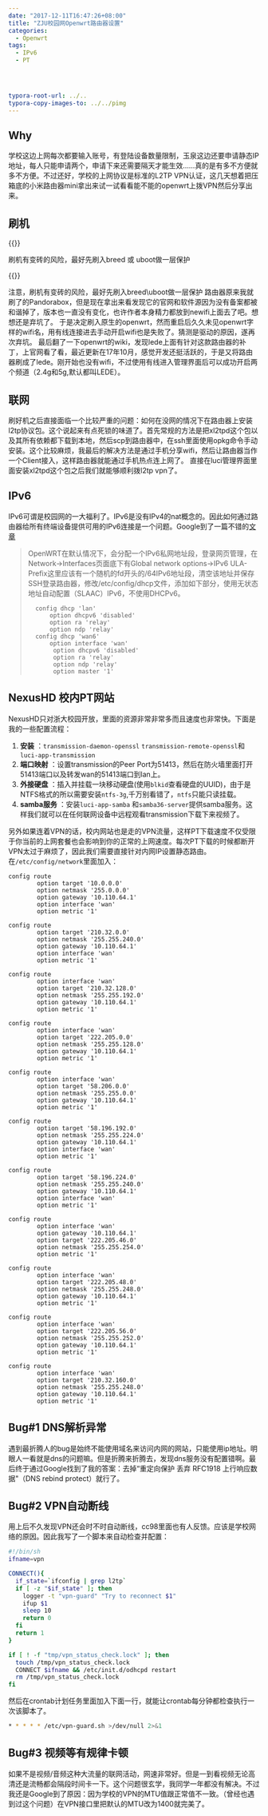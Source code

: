 ```yaml
---
date: "2017-12-11T16:47:26+08:00"
title: "ZJU校园网Openwrt路由器设置"
categories: 
  - Openwrt
tags:
  - IPv6
  - PT




typora-root-url: ../..
typora-copy-images-to: ../../pimg
---
```



## Why

学校这边上网每次都要输入账号，有登陆设备数量限制，玉泉这边还要申请静态IP地址，每人只能申请两个，申请下来还需要隔天才能生效……真的是有多不方便就多不方便。不过还好，学校的上网协议是标准的L2TP VPN认证，这几天想着把压箱底的小米路由器mini拿出来试一试看看能不能的openwrt上拨VPN然后分享出来。



## 刷机

{{<admonition type="warning">}}

刷机有变砖的风险，最好先刷入breed 或 uboot做一层保护

{{</admonition>}}

<!--more-->
注意，刷机有变砖的风险，最好先刷入breed\uboot做一层保护
路由器原来我就刷了的Pandorabox，但是现在拿出来看发现它的官网和软件源因为没有备案都被和谐掉了，版本也一直没有变化，也许作者本身精力都放到newifi上面去了吧。想想还是弃坑了。
于是决定刷入原生的openwrt，然而重启后久久未见openwrt字样的wifi名，用有线连接进去手动开启wifi也是失败了。猜测是驱动的原因，遂再次弃坑。
最后翻了一下openwrt的wiki，发现lede上面有针对这款路由器的补丁，上官网看了看，最近更新在17年10月，感觉开发还挺活跃的，于是又将路由器刷成了lede。刚开始也没有wifi，不过使用有线进入管理界面后可以成功开启两个频道（2.4g和5g,默认都叫LEDE）。


## 联网
刷好机之后直接面临一个比较严重的问题：如何在没网的情况下在路由器上安装l2tp协议包。这个说起来有点死锁的味道了。首先常规的方法是把xl2tpd这个包以及其所有依赖都下载到本地，然后scp到路由器中，在ssh里面使用opkg命令手动安装。这个比较麻烦，我最后的解决方法是通过手机分享wifi，然后让路由器当作一个Client接入，这样路由器就能通过手机热点连上网了。
直接在luci管理界面里面安装xl2tpd这个包之后我们就能够顺利拨l2tp vpn了。



## IPv6
IPv6可谓是校园网的一大福利了。IPv6是没有IPv4的nat概念的。因此如何通过路由器给所有终端设备提供可用的IPv6连接是一个问题。Google到了一篇不错的[文章](http://blog.kompaz.win/2017/02/22/OpenWRT%20IPv6%20%E9%85%8D%E7%BD%AE/)

>OpenWRT在默认情况下，会分配一个IPv6私网地址段，登录网页管理，在Network->Interfaces页面底下有Global network options->IPv6 ULA-Prefix这里应该有一个随机的fd开头的/64IPv6地址段，清空该地址并保存
>SSH登录路由器，修改/etc/config/dhcp文件，添加如下部分，使用无状态地址自动配置（SLAAC）IPv6，不使用DHCPv6。
>
>       config dhcp 'lan'
>           option dhcpv6 'disabled'
>           option ra 'relay'
>           option ndp 'relay'
>       config dhcp 'wan6'
>           option interface 'wan'
>            option dhcpv6 'disabled'
>            option ra 'relay'
>            option ndp 'relay'
>            option master '1'


## NexusHD 校内PT网站
NexusHD只对浙大校园开放，里面的资源非常非常多而且速度也非常快。下面是我的一些配置流程：

1. **安装** ：`transmission-daemon-openssl` `transmission-remote-openssl`和`luci-app-transmission`
2. **端口映射** ：设置transmission的Peer Port为51413，然后在防火墙里面打开51413端口以及转发wan的51413端口到lan上。
3. **外接硬盘** ：插入并挂载一块移动硬盘(使用`blkid`查看硬盘的UUID)，由于是NTFS格式的所以需要安装`ntfs-3g`,千万别看错了，`ntfs`只能只读挂载。
4. **samba服务** ：安装`luci-app-samba` 和`samba36-server`提供samba服务。这样我们就可以在任何联网设备中远程观看transmission下载下来视频了。


另外如果连着VPN的话，校内网站也是走的VPN流量，这样PT下载速度不仅受限于你当前的上网套餐也会影响到你的正常的上网速度。每次PT下载的时候都断开VPN太过于麻烦了，因此我们需要直接针对内网IP设置静态路由。  
在`/etc/config/network`里面加入：

```
config route
        option target '10.0.0.0'
        option netmask '255.0.0.0'
        option gateway '10.110.64.1'
        option interface 'wan'
        option metric '1'

config route
        option target '210.32.0.0'
        option netmask '255.255.240.0'
        option gateway '10.110.64.1'
        option interface 'wan'
        option metric '1'

config route
        option interface 'wan'
        option target '210.32.128.0'
        option netmask '255.255.192.0'
        option gateway '10.110.64.1'
        option metric '1'

config route
        option interface 'wan'
        option target '222.205.0.0'
        option netmask '255.255.128.0'
        option gateway '10.110.64.1'
        option metric '1'

config route
        option interface 'wan'
        option target '58.206.0.0'
        option netmask '255.255.0.0'
        option gateway '10.110.64.1'
        option metric '1'

config route
        option target '58.196.192.0'
        option netmask '255.255.224.0'
        option gateway '10.110.64.1'
        option interface 'wan'
        option metric '1'

config route
        option target '58.196.224.0'
        option netmask '255.255.240.0'
        option gateway '10.110.64.1'
        option interface 'wan'
        option metric '1'

config route
        option interface 'wan'
        option gateway '10.110.64.1'
        option target '222.205.46.0'
        option netmask '255.255.254.0'
        option metric '1'

config route
        option interface 'wan'
        option target '222.205.48.0'
        option netmask '255.255.248.0'
        option gateway '10.110.64.1'
        option metric '1'

config route
        option interface 'wan'
        option target '222.205.56.0'
        option netmask '255.255.252.0'
        option gateway '10.110.64.1'
        option metric '1'

config route
        option interface 'wan'
        option target '210.32.160.0'
        option netmask '255.255.248.0'
        option gateway '10.110.64.1'
        option metric '1'
```


## Bug#1 DNS解析异常
遇到最折腾人的bug是始终不能使用域名来访问内网的网站，只能使用ip地址。明眼人一看就是dns的问题嘛。但是折腾来折腾去，发现dns服务没有配置错啊。最后终于通过Google找到了我的答案：去掉“重定向保护 丢弃 RFC1918 上行响应数据"（DNS rebind protect）就行了。

## Bug#2 VPN自动断线
用上后不久发现VPN还会时不时自动断线，cc98里面也有人反馈。应该是学校网络的原因。因此我写了一个脚本来自动检查并配置：
```bash
#!/bin/sh
ifname=vpn

CONNECT(){
  if_state=`ifconfig | grep l2tp`
  if [ -z "$if_state" ]; then
    logger -t "vpn-guard" "Try to reconnect $1"
    ifup $1
    sleep 10
    return 0
  fi
  return 1
}

if [ ! -f "tmp/vpn_status_check.lock" ]; then
  touch /tmp/vpn_status_check.lock
  CONNECT $ifname && /etc/init.d/odhcpd restart
  rm /tmp/vpn_status_check.lock
fi
```
然后在crontab计划任务里面加入下面一行，就能让crontab每分钟都检查执行一次该脚本了。
```bash
* * * * * /etc/vpn-guard.sh >/dev/null 2>&1
```

## Bug#3 视频等有规律卡顿
如果不是视频/音频这种大流量的联网活动，网速非常好。但是一到看视频无论高清还是流畅都会隔段时间卡一下。这个问题很玄学，我同学一年都没有解决。不过我还是Google到了原因：因为学校的VPN的MTU值跟正常值不一致。（曾经也遇到过这个问题）在VPN接口里把默认的MTU改为1400就完美了。
